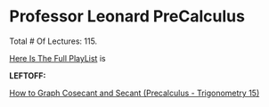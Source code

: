 # Professor Leonard PreCalculus

Total # Of Lectures: 115.

[Here Is The Full PlayList](https://www.youtube.com/playlist?list=PLDesaqWTN6ESsmwELdrzhcGiRhk5DjwLP)
is

**LEFTOFF:**

[How to Graph Cosecant and Secant (Precalculus - Trigonometry 15)](https://www.youtube.com/watch?v=kYIKNTXaf_E)
